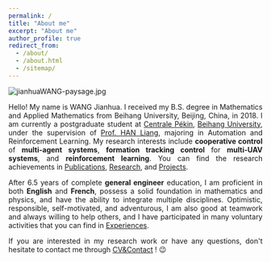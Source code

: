 ```yaml
---
permalink: /
title: "About me"
excerpt: "About me"
author_profile: true
redirect_from: 
  - /about/
  - /about.html
  - /sitemap/
---
```


<img src="https://jianhua-WANG-BUAA.github.io/images/jianhuaWANG-paysage.jpg" alt="jianhuaWANG-paysage.jpg" border="0" />

<!-- Hello! My name is WANG Jianhua. I have received my B.E. degree in Mathematics and Applied Mathematics from Beihang University, Beijing, China, in 2018. I am currently a postgraduate student at [Centrale Pékin](http://ecpknen.buaa.edu.cn/), [Beihang University](https://ev.buaa.edu.cn/), under the supervision of [Prof. HAN Liang](https://www.hanliang.pro/), majoring in Automation and Reinforcement Learning.
My research interests include coopertive control of multi-agent systems, formation tracking control of multi-UAV systems, and reinforcement learning for multi-agent systems. -->

<p style="text-align:justify; text-justify:inter-ideograph;">
Hello! My name is WANG Jianhua. I received my B.S. degree in Mathematics and Applied Mathematics from Beihang University, Beijing, China, in 2018. I am currently a postgraduate student at <a href="http://ecpknen.buaa.edu.cn/">Centrale Pékin</a>, <a href="https://ev.buaa.edu.cn/">Beihang University</a>, under the supervision of <a href="https://www.hanliang.pro/">Prof. HAN Liang</a>, majoring in Automation and Reinforcement Learning.
My research interests include <b>cooperative control</b> of <b>multi-agent systems</b>, <b>formation tracking control</b> for <b>multi-UAV systems</b>, and <b>reinforcement learning</b>. You can find the research achievements in <a href="https://jianhua-wang-buaa.github.io/Publications/">Publications</a>, <a href="https://jianhua-wang-buaa.github.io/Publications/">Research</a>, and <a href="https://jianhua-wang-buaa.github.io/Publications/">Projects</a>.
</p>

<!-- My research fields mainly include cooperative control of multi-agent systems, formation tracking control of multi-UAV systems, robust control, and reinforcement learning.  -->

<!-- 从2014年至今，我接受了6.5年的完整通用工程师培养，精通英法双语。预科阶段的学习让我具有扎实的数学物理基础，工程师阶段的训练使我具备了多学科交叉融合能力。 -->

<!-- 本人乐观向上、工作认真负责、自我驱动力强，具备较强的团队协作能力、热爱尝试新事物、并乐于助人。 -->

<p style="text-align:justify; text-justify:inter-ideograph;">
After 6.5 years of complete <b>general engineer</b> education, I am proficient in both <b>English</b> and <b>French</b>, possess a solid foundation in mathematics and physics, and have the ability to integrate multiple disciplines. Optimistic, responsible, self-motivated, and adventurous, I am also good at teamwork and always willing to help others, and I have participated in many voluntary activities that you can find in <a href="https://jianhua-wang-buaa.github.io/Experiences/">Experiences</a>. 
</p>


<p style="text-align:justify; text-justify:inter-ideograph;">
If you are interested in my research work or have any questions, don't hesitate to contact me through <a href="https://jianhua-wang-buaa.github.io/cv/">CV&Contact</a> ! 😉
</p>


